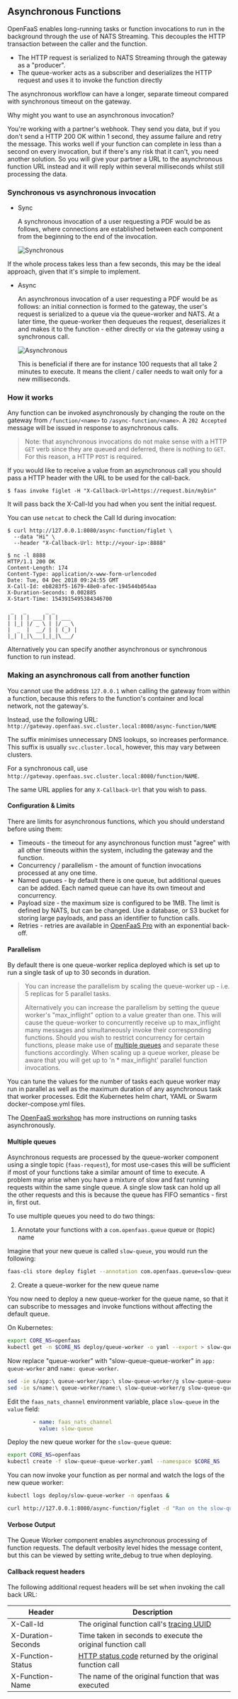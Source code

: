 ## Asynchronous Functions

OpenFaaS enables long-running tasks or function invocations to run in the background through the use of NATS Streaming. This decouples the HTTP transaction between the caller and the function.

* The HTTP request is serialized to NATS Streaming through the gateway as a "producer".
* The queue-worker acts as a subscriber and deserializes the HTTP request and uses it to invoke the function directly

The asynchronous workflow can have a longer, separate timeout compared with synchronous timeout on the gateway.

Why might you want to use an asynchronous invocation?

You're working with a partner's webhook. They send you data, but if you don't send a HTTP 200 OK within 1 second, they assume failure and retry the message. This works well if your function can complete in less than a second on every invocation, but if there's any risk that it can't, you need another solution. So you will give your partner a URL to the asynchronous function URL instead and it will reply within several milliseconds whilst still processing the data.

### Synchronous vs asynchronous invocation

* Sync

    A synchronous invocation of a user requesting a PDF would be as follows, where connections are established between each component from the beginning to the end of the invocation.

    ![Synchronous](/images/sync.png)

If the whole process takes less than a few seconds, this may be the ideal approach, given that it's simple to implement.

* Async

    An asynchronous invocation of a user requesting a PDF would be as follows: an initial connection is formed to the gateway, the user's request is serialized to a queue via the queue-worker and NATS. At a later time, the queue-worker then dequeues the request, deserializes it and makes it to the function - either directly or via the gateway using a synchronous call.

    ![Asynchronous](/images/async.png)

    This is beneficial if there are for instance 100 requests that all take 2 minutes to execute. It means the client / caller needs to wait only for a new milliseconds.

### How it works

Any function can be invoked asynchronously by changing the route on the gateway from `/function/<name>` to `/async-function/<name>`. A `202 Accepted` message will be issued in response to asynchronous calls.

> Note: that asynchronous invocations do not make sense with a HTTP `GET` verb since they are queued and deferred, there is nothing to `GET`. For this reason, a HTTP `POST` is required.

If you would like to receive a value from an asynchronous call you should pass a HTTP header with the URL to be used for the call-back.

```
$ faas invoke figlet -H "X-Callback-Url=https://request.bin/mybin"
```

It will pass back the X-Call-Id you had when you sent the initial request.

You can use `netcat` to check the Call Id during invocation:

```
$ curl http://127.0.0.1:8080/async-function/figlet \
  --data "Hi" \
  --header "X-Callback-Url: http://<your-ip>:8888"
```

```
$ nc -l 8888
HTTP/1.1 200 OK
Content-Length: 174
Content-Type: application/x-www-form-urlencoded
Date: Tue, 04 Dec 2018 09:24:55 GMT
X-Call-Id: eb8283f5-1679-48e0-afec-194544b054aa
X-Duration-Seconds: 0.002885
X-Start-Time: 1543915495384346700

 _   _      _ _       
| | | | ___| | | ___  
| |_| |/ _ \ | |/ _ \ 
|  _  |  __/ | | (_) |
|_| |_|\___|_|_|\___/ 

```

Alternatively you can specify another asynchronous or synchronous function to run instead.

### Making an asynchronous call from another function

You cannot use the address `127.0.0.1` when calling the gateway from within a function, because this refers to the function's container and local network, not the gateway's.

Instead, use the following URL: `http://gateway.openfaas.svc.cluster.local:8080/async-function/NAME`

The suffix minimises unnecessary DNS lookups, so increases performance. This suffix is usually `svc.cluster.local`, however, this may vary between clusters.

For a synchronous call, use `http://gateway.openfaas.svc.cluster.local:8080/function/NAME`.

The same URL applies for any `X-Callback-Url` that you wish to pass.

#### Configuration & Limits

There are limits for asynchronous functions, which you should understand before using them:

* Timeouts - the timeout for any asynchronous function must "agree" with all other timeouts within the system, including the gateway and the function.
* Concurrency / parallelism - the amount of function invocations processed at any one time.
* Named queues - by default there is one queue, but additional queues can be added. Each named queue can have its own timeout and concurrency.
* Payload size - the maximum size is configured to be 1MB. The limit is defined by NATS, but can be changed. Use a database, or S3 bucket for storing large payloads, and pass an identifier to function calls.
* Retries - retries are available in [OpenFaaS Pro](https://openfaas.com/support/) with an exponential back-off.

#### Parallelism

By default there is one queue-worker replica deployed which is set up to run a single task of up to 30 seconds in duration.

> You can increase the parallelism by scaling the queue-worker up - i.e. 5 replicas for 5 parallel tasks.
>
> Alternatively you can increase the parallelism by setting the queue worker's "max_inflight" option to a value greater than one. This will cause the queue-worker to concurrently receive up to max_inflight many messages and simultaneously invoke their corresponding functions. Should you wish to restrict concurrency for certain functions, please make use of [multiple queues](#Multiple-queues) and separate these functions accordingly. When scaling up a queue worker, please be aware that you will get up to 'n * max_inflight' parallel function invocations.

You can tune the values for the number of tasks each queue worker may run in parallel as well as the maximum duration of any asynchronous task that worker processes. Edit the Kubernetes helm chart, YAML or Swarm docker-compose.yml files.

The [OpenFaaS workshop](https://github.com/openfaas/workshop) has more instructions on running tasks asynchronously.

#### Multiple queues

Asynchronous requests are processed by the queue-worker component using a single topic (`faas-request`), for most use-cases this will be sufficient if most of your functions take a similar amount of time to execute. A problem may arise when you have a mixture of slow and fast running requests within the same single queue. A single slow task can hold up all the other requests and this is because the queue has FIFO semantics - first in, first out.

To use multiple queues you need to do two things:

1) Annotate your functions with a `com.openfaas.queue` queue or (topic) name

Imagine that your new queue is called `slow-queue`, you would run the following:

```bash
faas-cli store deploy figlet --annotation com.openfaas.queue=slow-queue
```

2) Create a queue-worker for the new queue name

You now need to deploy a new queue-worker for the queue name, so that it can subscribe to messages and invoke functions without affecting the default queue.

On Kubernetes:

```bash
export CORE_NS=openfaas
kubectl get -n $CORE_NS deploy/queue-worker -o yaml --export > slow-queue-queue-worker.yaml
```

Now replace "queue-worker" with "slow-queue-queue-worker" in `app: queue-worker` and `name: queue-worker`.

```bash
sed -ie s/app:\ queue-worker/app:\ slow-queue-worker/g slow-queue-queue-worker.yaml
sed -ie s/name:\ queue-worker/name:\ slow-queue-worker/g slow-queue-queue-worker.yaml
```

Edit the `faas_nats_channel` environment variable, place `slow-queue` in the `value` field:

```yaml
        - name: faas_nats_channel
          value: slow-queue
```

Deploy the new queue worker for the `slow-queue` queue:

```bash
export CORE_NS=openfaas
kubectl create -f slow-queue-queue-worker.yaml --namespace $CORE_NS
```

You can now invoke your function as per normal and watch the logs of the new queue worker:

```bash
kubectl logs deploy/slow-queue-worker -n openfaas &

curl http://127.0.0.1:8080/async-function/figlet -d "Ran on the slow-queue"
```

#### Verbose Output

The Queue Worker component enables asynchronous processing of function requests. The default verbosity level hides the message content, but this can be viewed by setting write_debug to true when deploying.

#### Callback request headers

The following additional request headers will be set when invoking the call back URL:

| Header             | Description |
|--------------------|-------------|
| X-Call-Id          | The original function call's [tracing UUID](https://github.com/openfaas/faas/blob/master/gateway/README.md#tracing) |
| X-Duration-Seconds | Time taken in seconds to execute the original function call |
| X-Function-Status  | [HTTP status code](https://en.wikipedia.org/wiki/List_of_HTTP_status_codes) returned by the original function call |
| X-Function-Name    | The name of the original function that was executed |
